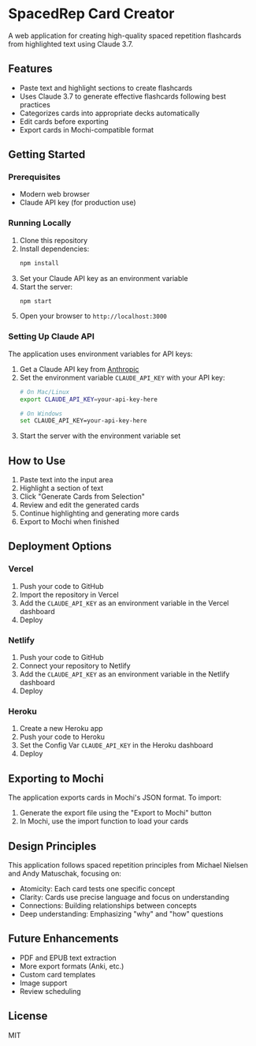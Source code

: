 # SpacedRep Card Creator

A web application for creating high-quality spaced repetition flashcards from highlighted text using Claude 3.7.

## Features

- Paste text and highlight sections to create flashcards
- Uses Claude 3.7 to generate effective flashcards following best practices
- Categorizes cards into appropriate decks automatically
- Edit cards before exporting
- Export cards in Mochi-compatible format

## Getting Started

### Prerequisites

- Modern web browser
- Claude API key (for production use)

### Running Locally

1. Clone this repository
2. Install dependencies:
   ```bash
   npm install
   ```
3. Set your Claude API key as an environment variable
4. Start the server:
   ```bash
   npm start
   ```
5. Open your browser to `http://localhost:3000`

### Setting Up Claude API

The application uses environment variables for API keys:

1. Get a Claude API key from [Anthropic](https://www.anthropic.com/)
2. Set the environment variable `CLAUDE_API_KEY` with your API key:
   ```bash
   # On Mac/Linux
   export CLAUDE_API_KEY=your-api-key-here
   
   # On Windows
   set CLAUDE_API_KEY=your-api-key-here
   ```
3. Start the server with the environment variable set

## How to Use

1. Paste text into the input area
2. Highlight a section of text
3. Click "Generate Cards from Selection"
4. Review and edit the generated cards
5. Continue highlighting and generating more cards
6. Export to Mochi when finished

## Deployment Options

### Vercel

1. Push your code to GitHub
2. Import the repository in Vercel
3. Add the `CLAUDE_API_KEY` as an environment variable in the Vercel dashboard
4. Deploy

### Netlify

1. Push your code to GitHub
2. Connect your repository to Netlify
3. Add the `CLAUDE_API_KEY` as an environment variable in the Netlify dashboard
4. Deploy

### Heroku

1. Create a new Heroku app
2. Push your code to Heroku
3. Set the Config Var `CLAUDE_API_KEY` in the Heroku dashboard
4. Deploy

## Exporting to Mochi

The application exports cards in Mochi's JSON format. To import:

1. Generate the export file using the "Export to Mochi" button
2. In Mochi, use the import function to load your cards

## Design Principles

This application follows spaced repetition principles from Michael Nielsen and Andy Matuschak, focusing on:

- Atomicity: Each card tests one specific concept
- Clarity: Cards use precise language and focus on understanding
- Connections: Building relationships between concepts
- Deep understanding: Emphasizing "why" and "how" questions

## Future Enhancements

- PDF and EPUB text extraction
- More export formats (Anki, etc.)
- Custom card templates
- Image support
- Review scheduling

## License

MIT